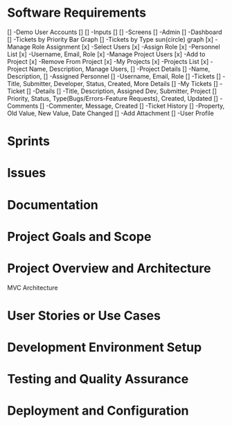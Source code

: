 # Software Requirements
[]   -Demo User Accounts
[]
[]   -Inputs
[]
[]   -Screens
[]      -Admin
[]         -Dashboard
[]            -Tickets by Priority Bar Graph
[]            -Tickets by Type sun(circle) graph
[x]         -Manage Role Assignment
[x]            -Select Users
[x]            -Assign Role
[x]            -Personnel List 
[x]               -Username, Email, Role
[x]         -Manage Project Users
[x]             -Add to Project
[x]             -Remove From Project
[x]         -My Projects
[x]            -Projects List
[x]               -Project Name, Description, Manage Users, 
[]          -Project Details
[]             -Name, Description, 
[]             -Assigned Personnel
[]                -Username, Email, Role
[]          -Tickets
[]              -Title, Submitter, Developer, Status, Created, More Details
[]         -My Tickets
[]         -Ticket
[]            -Details
[]               -Title, Description, Assigned Dev, Submitter, Project
[]                  Priority, Status, Type(Bugs/Errors-Feature Requests), Created, Updated
[]            -Comments
[]               -Commenter, Message, Created
[]            -Ticket History
[]               -Property, Old Value, New Value, Date Changed
[]            -Add Attachment
[]         -User Profile

# Sprints

# Issues

# Documentation

# Project Goals and Scope

# Project Overview and Architecture
   MVC Architecture
# User Stories or Use Cases

# Development Environment Setup

# Testing and Quality Assurance

# Deployment and Configuration
